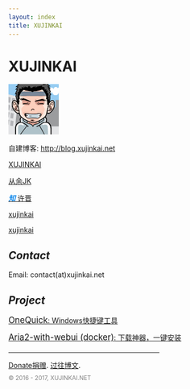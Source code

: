 ```yaml
---
layout: index
title: XUJINKAI
---
```


# XUJINKAI 

<img src="/img/jk.png" style="max-height: 100px;">


自建博客: <http://blog.xujinkai.net>

<a href="https://github.com/XUJINKAI" target="_blank"><i class="fa fa-github" style="color: #24292e;"></i> XUJINKAI</a>

<div class="grid">
<div class="col" style="max-width: 150px;">

<!-- Left -->
<a href="http://weibo.com/johnkale" target="_blank"><i class="fa fa-weibo" style="color: #e6162d;"></i> 从余JK</a>

<div class="icon-span"></div>

<a href="https://www.zhihu.com/people/xxxjin" target="_blank"><i class="fa" style="font-weight: bolder; color: #0f88eb;">知</i> 许晋</a>

</div>
<div class="col">

<!-- Right -->
<a href="https://twitter.com/jinkaixu" target="_blank"><i class="fa fa-twitter" style="color: #1da1f2;"></i> xujinkai</a>

<div class="icon-span"></div>

<a href="https://t.me/xujinkai" target="_blank"><i class="fa fa-telegram" style="color: #32afed;"></i> xujinkai</a>

</div>
</div>


## _Contact_

Email: contact(at)xujinkai.net


## _Project_

<a href="http://onequick.org/"><span style="font-size: larger;">OneQuick</span>: Windows快捷键工具</a>

<a href="https://hub.docker.com/r/xujinkai/aria2-with-webui/" target="_blank"><span style="font-size: larger;">Aria2-with-webui (docker)</span>: 下载神器，一键安装</a>



<hr style="width: 300px; margin-left: 0; margin-top: 20px;">

<div class="footer">
<a href="/donate">Donate捐赠</a>. 
<a href="/posts">过往博文</a>.

<div style="height: 6px;"></div>
<small style="color: gray;">© 2016 - 2017, <a href="https://github.com/XUJINKAI/XUJINKAI.github.io" style="text-decoration: none; color: gray;">XUJINKAI.NET</a></small>
</div>